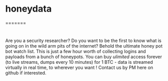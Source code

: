 # honeydata
=======
# 

Are you a security researcher? Do you want to be the first to know what is going on in the wild arm pits of the internet? Behold the ultimate honey pot bot watch list. This is just a few hour worth of collecting logins and payloads from a bunch of honeypots. You can buy *ulimited* access forever (to live streams, dumps every 10 minutes) for 1 BTC - data is streamed virtually in real time, to wherever you want !  Contact us by PM here on github if interested. 
